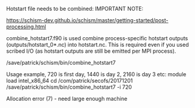 Hotstart file needs to be combined:
IMPORTANT NOTE: 

https://schism-dev.github.io/schism/master/getting-started/post-processing.html

combine_hotstart7.f90 is used combine process-specific hotstart outputs (outputs/hotstart_0*.nc) into hotstart.nc. This is required even if you used scribed I/O (as hotstart outputs are still be emitted per MPI process).

/save/patrick/schism/bin/combine_hotstart7

Usage example, 720 is first day, 1440 is day 2, 2160 is day 3 etc: 
   module load intel_x86_64
   cd /com/patrick/secofs/20171201
   /save/patrick/schism/bin/combine_hotstart7 -i 720

Allocation error (7) - need large enough machine


